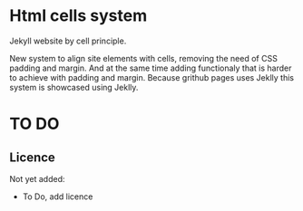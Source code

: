 # Html cells system

Jekyll website by cell principle.

 New system to align site elements with cells, removing the need of CSS padding and margin.
 And at the same time adding functionaly that is harder to achieve with padding and margin.
 Because grithub pages uses Jeklly this system is showcased using 
 Jeklly.

# TO DO

 ## Licence
 
 Not yet added: 
 
 - To Do, add licence
